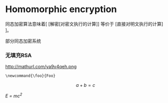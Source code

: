 # Homomorphic encryption 
同态加密算法意味着[ [解密[对密文执行的计算]] 等价于 [直接对明文执行的计算] ]。

部分同态加密系统
### 无填充RSA 
http://mathurl.com/ya9v4qeh.png

```math_def
\newcommand{\foo}{Foo}
```
```math #yourmathlabel
a + b = c
```

*E = mc<sup>2</sup>*

